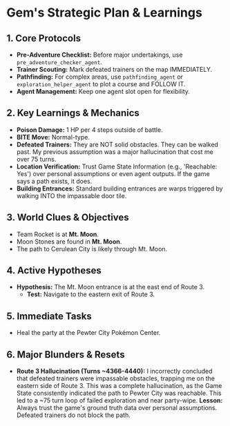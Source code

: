 # Gem's Strategic Plan & Learnings

## 1. Core Protocols
*   **Pre-Adventure Checklist:** Before major undertakings, use `pre_adventure_checker_agent`.
*   **Trainer Scouting:** Mark defeated trainers on the map IMMEDIATELY.
*   **Pathfinding:** For complex areas, use `pathfinding_agent` or `exploration_helper_agent` to plot a course and FOLLOW IT.
*   **Agent Management:** Keep one agent slot open for flexibility.

## 2. Key Learnings & Mechanics
*   **Poison Damage:** 1 HP per 4 steps outside of battle.
*   **BITE Move:** Normal-type.
*   **Defeated Trainers:** They are NOT solid obstacles. They can be walked past. My previous assumption was a major hallucination that cost me over 75 turns.
*   **Location Verification:** Trust Game State Information (e.g., 'Reachable: Yes') over personal assumptions or even agent outputs. If the game says a path exists, it does.
*   **Building Entrances:** Standard building entrances are warps triggered by walking INTO the impassable door tile.

## 3. World Clues & Objectives
*   Team Rocket is at **Mt. Moon**.
*   Moon Stones are found in **Mt. Moon**.
*   The path to Cerulean City is likely through Mt. Moon.

## 4. Active Hypotheses
*   **Hypothesis:** The Mt. Moon entrance is at the east end of Route 3.
    *   **Test:** Navigate to the eastern exit of Route 3.

## 5. Immediate Tasks
*   Heal the party at the Pewter City Pokémon Center.

## 6. Major Blunders & Resets
*   **Route 3 Hallucination (Turns ~4366-4440):** I incorrectly concluded that defeated trainers were impassable obstacles, trapping me on the eastern side of Route 3. This was a complete hallucination, as the Game State consistently indicated the path to Pewter City was reachable. This led to a ~75 turn loop of failed exploration and near party-wipe. **Lesson:** Always trust the game's ground truth data over personal assumptions. Defeated trainers do not block the path.